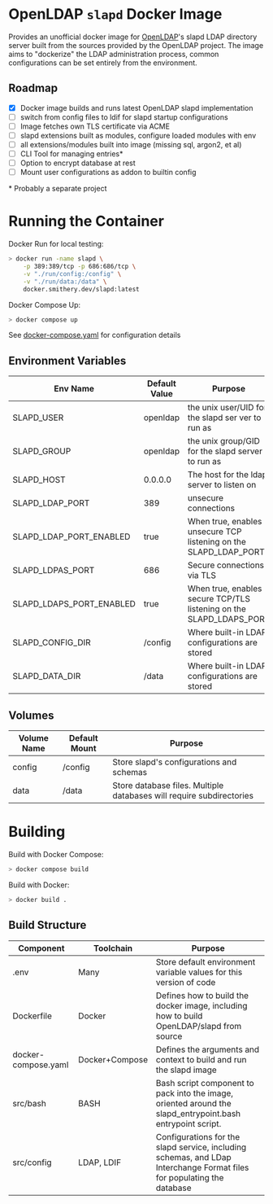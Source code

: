 # OpenLDAP `slapd` Docker Image

Provides an unofficial docker image for [OpenLDAP](https://www.openldap.org/)'s slapd LDAP directory server built from the sources provided by the OpenLDAP project.  The image aims to "dockerize" the LDAP administration process, common configurations can be set entirely from the environment.

## Roadmap

- [x] Docker image builds and runs latest OpenLDAP slapd implementation
- [ ] switch from config files to ldif for slapd startup configurations
- [ ] Image fetches own TLS certificate via ACME
- [ ] slapd extensions built as modules, configure loaded modules with env
- [ ] all extensions/modules built into image (missing sql, argon2, et al)
- [ ] CLI Tool for managing entries\*
- [ ] Option to encrypt database at rest
- [ ] Mount user configurations as addon to builtin config

\* Probably a separate project

# Running the Container

Docker Run for local testing:
```bash
> docker run -name slapd \
    -p 389:389/tcp -p 686:686/tcp \
    -v "./run/config:/config" \
    -v "./run/data:/data" \
    docker.smithery.dev/slapd:latest
```

Docker Compose Up:
```bash
> docker compose up 
```
See [docker-compose.yaml](./docker-compose.yaml) for configuration details

## Environment Variables

Env Name                 | Default Value | Purpose
-------------------------|---------------|---------------------------------------------------
SLAPD_USER               | openldap  | the unix user/UID for the slapd ser ver to run as
SLAPD_GROUP              | openldap  | the unix group/GID for the slapd server to run as
SLAPD_HOST               | 0.0.0.0   | The host for the ldap server to listen on
SLAPD_LDAP_PORT          | 389       | unsecure connections
SLAPD_LDAP_PORT_ENABLED  | true      | When true, enables unsecure TCP listening on the SLAPD_LDAP_PORT
SLAPD_LDPAS_PORT         | 686       | Secure connections via TLS
SLAPD_LDAPS_PORT_ENABLED | true      | When true, enables secure TCP/TLS listening on the SLAPD_LDAPS_PORT
SLAPD_CONFIG_DIR         | /config   | Where built-in LDAP configurations are stored
SLAPD_DATA_DIR           | /data     | Where built-in LDAP configurations are stored

## Volumes

Volume Name | Default Mount | Purpose
------------|---------------|------------------
config      | /config       | Store slapd's configurations and schemas
data        | /data         | Store database files.  Multiple databases will require subdirectories

# Building

Build with Docker Compose:
```bash
> docker compose build
```

Build with Docker:
```bash
> docker build .
```

## Build Structure

Component           | Toolchain      | Purpose
--------------------|----------------|-----------------
.env                | Many           | Store default environment variable values for this version of code
Dockerfile          | Docker         | Defines how to build the docker image, including how to build OpenLDAP/slapd from source
docker-compose.yaml | Docker+Compose | Defines the arguments and context to build and run the slapd image
src/bash            | BASH           | Bash script component to pack into the image, oriented around the slapd_entrypoint.bash entrypoint script.
src/config          | LDAP, LDIF     | Configurations for the slapd service, including schemas, and LDap Interchange Format files for populating the database